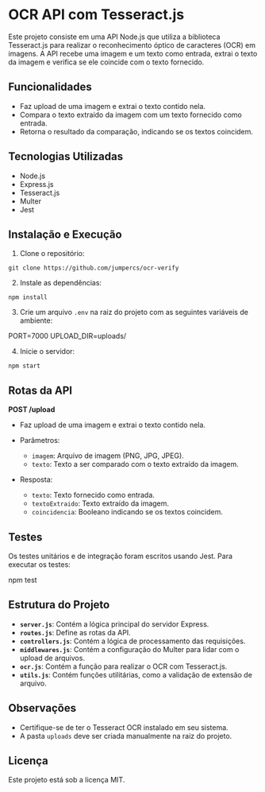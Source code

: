 # OCR API com Tesseract.js

Este projeto consiste em uma API Node.js que utiliza a biblioteca Tesseract.js para realizar o reconhecimento óptico de caracteres (OCR) em imagens. A API recebe uma imagem e um texto como entrada, extrai o texto da imagem e verifica se ele coincide com o texto fornecido.

## Funcionalidades

* Faz upload de uma imagem e extrai o texto contido nela.
* Compara o texto extraído da imagem com um texto fornecido como entrada.
* Retorna o resultado da comparação, indicando se os textos coincidem.

## Tecnologias Utilizadas

* Node.js
* Express.js
* Tesseract.js
* Multer
* Jest

## Instalação e Execução

1. Clone o repositório:

``git clone https://github.com/jumpercs/ocr-verify``

2. Instale as dependências:

`npm install`

3. Crie um arquivo `.env` na raiz do projeto com as seguintes variáveis de ambiente:

PORT=7000
UPLOAD_DIR=uploads/


4. Inicie o servidor:

`npm start`
## Rotas da API

**POST /upload**

* Faz upload de uma imagem e extrai o texto contido nela.
* Parâmetros:
    * `imagem`: Arquivo de imagem (PNG, JPG, JPEG).
    * `texto`: Texto a ser comparado com o texto extraído da imagem.

* Resposta:
    * `texto`: Texto fornecido como entrada.
    * `textoExtraido`: Texto extraído da imagem.
    * `coincidencia`: Booleano indicando se os textos coincidem.

## Testes

Os testes unitários e de integração foram escritos usando Jest. Para executar os testes:

npm test
## Estrutura do Projeto

* **`server.js`**: Contém a lógica principal do servidor Express.
* **`routes.js`**: Define as rotas da API.
* **`controllers.js`**: Contém a lógica de processamento das requisições.
* **`middlewares.js`**: Contém a configuração do Multer para lidar com o upload de arquivos.
* **`ocr.js`**: Contém a função para realizar o OCR com Tesseract.js.
* **`utils.js`**: Contém funções utilitárias, como a validação de extensão de arquivo.

## Observações

* Certifique-se de ter o Tesseract OCR instalado em seu sistema.
* A pasta `uploads` deve ser criada manualmente na raiz do projeto.


## Licença

Este projeto está sob a licença MIT.